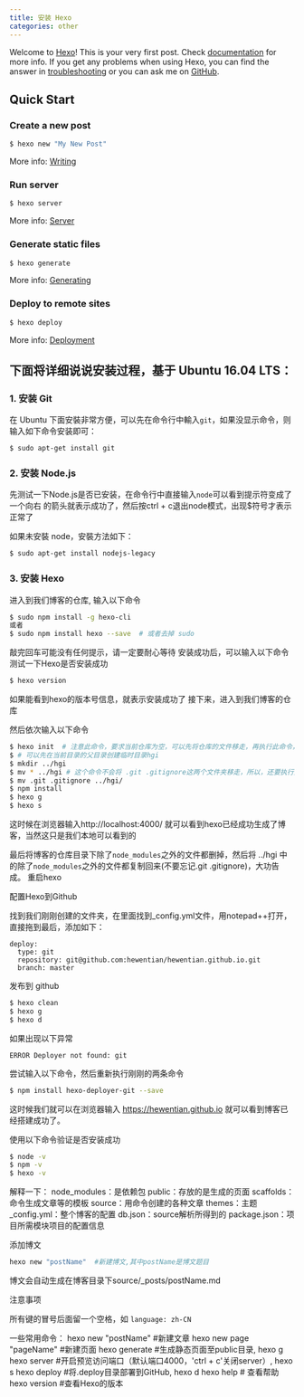 ```yaml
---
title: 安装 Hexo
categories: other
---
```

Welcome to [Hexo](https://hexo.io/)! This is your very first post. Check [documentation](https://hexo.io/docs/) for more info. If you get any problems when using Hexo, you can find the answer in [troubleshooting](https://hexo.io/docs/troubleshooting.html) or you can ask me on [GitHub](https://github.com/hexojs/hexo/issues).

## Quick Start

### Create a new post

``` bash
$ hexo new "My New Post"
```

More info: [Writing](https://hexo.io/docs/writing.html)

### Run server

``` bash
$ hexo server
```

More info: [Server](https://hexo.io/docs/server.html)

### Generate static files

``` bash
$ hexo generate
```

More info: [Generating](https://hexo.io/docs/generating.html)

### Deploy to remote sites

``` bash
$ hexo deploy
```

More info: [Deployment](https://hexo.io/docs/deployment.html)

## 下面将详细说说安装过程，基于 Ubuntu 16.04 LTS：
### 1. 安装 Git
在 Ubuntu 下面安裝非常方便，可以先在命令行中輸入`git`，如果没显示命令，则输入如下命令安装即可：
``` bash
$ sudo apt-get install git
```

### 2. 安装 Node.js
先测试一下Node.js是否已安装，在命令行中直接输入`node`可以看到提示符变成了一个向右
的箭头就表示成功了，然后按ctrl + c退出node模式，出现$符号才表示正常了

如果未安裝 node，安裝方法如下：
``` bash
$ sudo apt-get install nodejs-legacy
```

### 3. 安装 Hexo
进入到我们博客的仓库, 输入以下命令
``` bash
$ sudo npm install -g hexo-cli
或者
$ sudo npm install hexo --save  # 或者去掉 sudo
```
敲完回车可能没有任何提示，请一定要耐心等待
安装成功后，可以输入以下命令测试一下Hexo是否安装成功
``` bash
$ hexo version
```
如果能看到hexo的版本号信息，就表示安装成功了
接下来，进入到我们博客的仓库

然后依次输入以下命令
``` bash
$ hexo init  # 注意此命令，要求当前仓库为空，可以先将仓库的文件移走，再执行此命令，然后再将文件移回来。
$ # 可以先在当前目录的父目录创建临时目录hgi
$ mkdir ../hgi
$ mv * ../hgi # 这个命令不会将 .git .gitignore这两个文件夹移走，所以，还要执行如下命令
$ mv .git .gitignore ../hgi/
$ npm install
$ hexo g
$ hexo s
```
这时候在浏览器输入http://localhost:4000/ 就可以看到hexo已经成功生成了博客，当然这只是我们本地可以看到的

最后将博客的仓库目录下除了`node_modules`之外的文件都删掉，然后将 ../hgi 中的除了`node_modules`之外的文件都复制回来(不要忘记.git .gitignore)，大功告成。
重启hexo

配置Hexo到Github

找到我们刚刚创建的文件夹，在里面找到_config.yml文件，用notepad++打开，直接拖到最后，添加如下：

    deploy:
      type: git
      repository: git@github.com:hewentian/hewentian.github.io.git
      branch: master

发布到 github
``` bash
$ hexo clean
$ hexo g
$ hexo d
```
如果出现以下异常

    ERROR Deployer not found: git

尝试输入以下命令，然后重新执行刚刚的两条命令
``` bash
$ npm install hexo-deployer-git --save
```
这时候我们就可以在浏览器输入 https://hewentian.github.io 就可以看到博客已经搭建成功了。
  

使用以下命令验证是否安装成功
``` bash
$ node -v
$ npm -v
$ hexo -v
```
解释一下：
node_modules：是依赖包
public：存放的是生成的页面
scaffolds：命令生成文章等的模板
source：用命令创建的各种文章
themes：主题
_config.yml：整个博客的配置
db.json：source解析所得到的
package.json：项目所需模块项目的配置信息


添加博文
``` bash
hexo new "postName"  #新建博文,其中postName是博文题目
```
博文会自动生成在博客目录下source/_posts/postName.md


注意事项

所有键的冒号后面留一个空格，如 `language: zh-CN`


一些常用命令：
hexo new "postName" #新建文章
hexo new page "pageName" #新建页面
hexo generate #生成静态页面至public目录, hexo g
hexo server #开启预览访问端口（默认端口4000，'ctrl + c'关闭server）, hexo s
hexo deploy #将.deploy目录部署到GitHub, hexo d
hexo help # 查看帮助
hexo version #查看Hexo的版本

